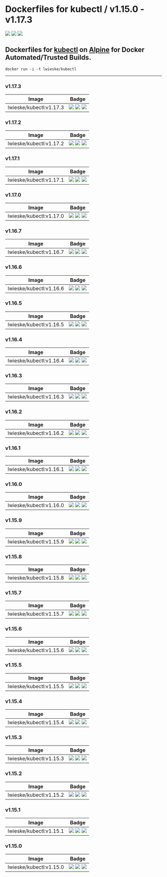 # Dockerfiles for kubectl / v1.15.0 - v1.17.3

[![](https://images.microbadger.com/badges/image/lwieske/kubectl.svg)](https://microbadger.com/images/lwieske/kubectl "Get your own image badge on microbadger.com")
[![](https://images.microbadger.com/badges/version/lwieske/kubectl.svg)](https://microbadger.com/images/lwieske/kubectl "Get your own version badge on microbadger.com")
[![](https://images.microbadger.com/badges/commit/lwieske/kubectl.svg)](https://microbadger.com/images/lwieske/kubectl "Get your own commit badge on microbadger.com")

## **Dockerfiles** for [kubectl](https://kubernetes.io/docs/reference/kubectl/kubectl/) on [Alpine](https://registry.hub.docker.com/_/alpine/) for Docker Automated/Trusted Builds.

```
docker run -i -t lwieske/kubectl 
```

***

### v1.17.3

| Image | Badge |
| ----- | ----- |
| lwieske/kubectl:v1.17.3 | [![](https://images.microbadger.com/badges/image/lwieske/kubectl:v1.17.3.svg)](https://microbadger.com/images/lwieske/kubectl:v1.17.3 "Get your own image badge on microbadger.com") [![](https://images.microbadger.com/badges/version/lwieske/kubectl:v1.17.3.svg)](https://microbadger.com/images/lwieske/kubectl:v1.17.3 "Get your own version badge on microbadger.com") [![](https://images.microbadger.com/badges/commit/lwieske/kubectl:v1.17.3.svg)](https://microbadger.com/images/lwieske/kubectl:v1.17.3 "Get your own commit badge on microbadger.com") |

### v1.17.2

| Image | Badge |
| ----- | ----- |
| lwieske/kubectl:v1.17.2 | [![](https://images.microbadger.com/badges/image/lwieske/kubectl:v1.17.2.svg)](https://microbadger.com/images/lwieske/kubectl:v1.17.2 "Get your own image badge on microbadger.com") [![](https://images.microbadger.com/badges/version/lwieske/kubectl:v1.17.2.svg)](https://microbadger.com/images/lwieske/kubectl:v1.17.2 "Get your own version badge on microbadger.com") [![](https://images.microbadger.com/badges/commit/lwieske/kubectl:v1.17.2.svg)](https://microbadger.com/images/lwieske/kubectl:v1.17.2 "Get your own commit badge on microbadger.com") |

### v1.17.1

| Image | Badge |
| ----- | ----- |
| lwieske/kubectl:v1.17.1 | [![](https://images.microbadger.com/badges/image/lwieske/kubectl:v1.17.1.svg)](https://microbadger.com/images/lwieske/kubectl:v1.17.1 "Get your own image badge on microbadger.com") [![](https://images.microbadger.com/badges/version/lwieske/kubectl:v1.17.1.svg)](https://microbadger.com/images/lwieske/kubectl:v1.17.1 "Get your own version badge on microbadger.com") [![](https://images.microbadger.com/badges/commit/lwieske/kubectl:v1.17.1.svg)](https://microbadger.com/images/lwieske/kubectl:v1.17.1 "Get your own commit badge on microbadger.com") |

### v1.17.0

| Image | Badge |
| ----- | ----- |
| lwieske/kubectl:v1.17.0 | [![](https://images.microbadger.com/badges/image/lwieske/kubectl:v1.17.0.svg)](https://microbadger.com/images/lwieske/kubectl:v1.17.0 "Get your own image badge on microbadger.com") [![](https://images.microbadger.com/badges/version/lwieske/kubectl:v1.17.0.svg)](https://microbadger.com/images/lwieske/kubectl:v1.17.0 "Get your own version badge on microbadger.com") [![](https://images.microbadger.com/badges/commit/lwieske/kubectl:v1.17.0.svg)](https://microbadger.com/images/lwieske/kubectl:v1.17.0 "Get your own commit badge on microbadger.com") |

### v1.16.7

| Image | Badge |
| ----- | ----- |
| lwieske/kubectl:v1.16.7 | [![](https://images.microbadger.com/badges/image/lwieske/kubectl:v1.16.7.svg)](https://microbadger.com/images/lwieske/kubectl:v1.16.7 "Get your own image badge on microbadger.com") [![](https://images.microbadger.com/badges/version/lwieske/kubectl:v1.16.7.svg)](https://microbadger.com/images/lwieske/kubectl:v1.16.7 "Get your own version badge on microbadger.com") [![](https://images.microbadger.com/badges/commit/lwieske/kubectl:v1.16.7.svg)](https://microbadger.com/images/lwieske/kubectl:v1.16.7 "Get your own commit badge on microbadger.com") |

### v1.16.6

| Image | Badge |
| ----- | ----- |
| lwieske/kubectl:v1.16.6 | [![](https://images.microbadger.com/badges/image/lwieske/kubectl:v1.16.6.svg)](https://microbadger.com/images/lwieske/kubectl:v1.16.6 "Get your own image badge on microbadger.com") [![](https://images.microbadger.com/badges/version/lwieske/kubectl:v1.16.6.svg)](https://microbadger.com/images/lwieske/kubectl:v1.16.6 "Get your own version badge on microbadger.com") [![](https://images.microbadger.com/badges/commit/lwieske/kubectl:v1.16.6.svg)](https://microbadger.com/images/lwieske/kubectl:v1.16.6 "Get your own commit badge on microbadger.com") |

### v1.16.5

| Image | Badge |
| ----- | ----- |
| lwieske/kubectl:v1.16.5 | [![](https://images.microbadger.com/badges/image/lwieske/kubectl:v1.16.5.svg)](https://microbadger.com/images/lwieske/kubectl:v1.16.5 "Get your own image badge on microbadger.com") [![](https://images.microbadger.com/badges/version/lwieske/kubectl:v1.16.5.svg)](https://microbadger.com/images/lwieske/kubectl:v1.16.5 "Get your own version badge on microbadger.com") [![](https://images.microbadger.com/badges/commit/lwieske/kubectl:v1.16.5.svg)](https://microbadger.com/images/lwieske/kubectl:v1.16.5 "Get your own commit badge on microbadger.com") |

### v1.16.4

| Image | Badge |
| ----- | ----- |
| lwieske/kubectl:v1.16.4 | [![](https://images.microbadger.com/badges/image/lwieske/kubectl:v1.16.4.svg)](https://microbadger.com/images/lwieske/kubectl:v1.16.4 "Get your own image badge on microbadger.com") [![](https://images.microbadger.com/badges/version/lwieske/kubectl:v1.16.4.svg)](https://microbadger.com/images/lwieske/kubectl:v1.16.4 "Get your own version badge on microbadger.com") [![](https://images.microbadger.com/badges/commit/lwieske/kubectl:v1.16.4.svg)](https://microbadger.com/images/lwieske/kubectl:v1.16.4 "Get your own commit badge on microbadger.com") |

### v1.16.3

| Image | Badge |
| ----- | ----- |
| lwieske/kubectl:v1.16.3 | [![](https://images.microbadger.com/badges/image/lwieske/kubectl:v1.16.3.svg)](https://microbadger.com/images/lwieske/kubectl:v1.16.3 "Get your own image badge on microbadger.com") [![](https://images.microbadger.com/badges/version/lwieske/kubectl:v1.16.3.svg)](https://microbadger.com/images/lwieske/kubectl:v1.16.3 "Get your own version badge on microbadger.com") [![](https://images.microbadger.com/badges/commit/lwieske/kubectl:v1.16.3.svg)](https://microbadger.com/images/lwieske/kubectl:v1.16.3 "Get your own commit badge on microbadger.com") |

### v1.16.2

| Image | Badge |
| ----- | ----- |
| lwieske/kubectl:v1.16.2 | [![](https://images.microbadger.com/badges/image/lwieske/kubectl:v1.16.2.svg)](https://microbadger.com/images/lwieske/kubectl:v1.16.2 "Get your own image badge on microbadger.com") [![](https://images.microbadger.com/badges/version/lwieske/kubectl:v1.16.2.svg)](https://microbadger.com/images/lwieske/kubectl:v1.16.2 "Get your own version badge on microbadger.com") [![](https://images.microbadger.com/badges/commit/lwieske/kubectl:v1.16.2.svg)](https://microbadger.com/images/lwieske/kubectl:v1.16.2 "Get your own commit badge on microbadger.com") |

### v1.16.1

| Image | Badge |
| ----- | ----- |
| lwieske/kubectl:v1.16.1 | [![](https://images.microbadger.com/badges/image/lwieske/kubectl:v1.16.1.svg)](https://microbadger.com/images/lwieske/kubectl:v1.16.1 "Get your own image badge on microbadger.com") [![](https://images.microbadger.com/badges/version/lwieske/kubectl:v1.16.1.svg)](https://microbadger.com/images/lwieske/kubectl:v1.16.1 "Get your own version badge on microbadger.com") [![](https://images.microbadger.com/badges/commit/lwieske/kubectl:v1.16.1.svg)](https://microbadger.com/images/lwieske/kubectl:v1.16.1 "Get your own commit badge on microbadger.com") |

### v1.16.0

| Image | Badge |
| ----- | ----- |
| lwieske/kubectl:v1.16.0 | [![](https://images.microbadger.com/badges/image/lwieske/kubectl:v1.16.0.svg)](https://microbadger.com/images/lwieske/kubectl:v1.16.0 "Get your own image badge on microbadger.com") [![](https://images.microbadger.com/badges/version/lwieske/kubectl:v1.16.0.svg)](https://microbadger.com/images/lwieske/kubectl:v1.16.0 "Get your own version badge on microbadger.com") [![](https://images.microbadger.com/badges/commit/lwieske/kubectl:v1.16.0.svg)](https://microbadger.com/images/lwieske/kubectl:v1.16.0 "Get your own commit badge on microbadger.com") |

### v1.15.9

| Image | Badge |
| ----- | ----- |
| lwieske/kubectl:v1.15.9 | [![](https://images.microbadger.com/badges/image/lwieske/kubectl:v1.15.9.svg)](https://microbadger.com/images/lwieske/kubectl:v1.15.9 "Get your own image badge on microbadger.com") [![](https://images.microbadger.com/badges/version/lwieske/kubectl:v1.15.9.svg)](https://microbadger.com/images/lwieske/kubectl:v1.15.9 "Get your own version badge on microbadger.com") [![](https://images.microbadger.com/badges/commit/lwieske/kubectl:v1.15.9.svg)](https://microbadger.com/images/lwieske/kubectl:v1.15.9 "Get your own commit badge on microbadger.com") |

### v1.15.8

| Image | Badge |
| ----- | ----- |
| lwieske/kubectl:v1.15.8 | [![](https://images.microbadger.com/badges/image/lwieske/kubectl:v1.15.8.svg)](https://microbadger.com/images/lwieske/kubectl:v1.15.8 "Get your own image badge on microbadger.com") [![](https://images.microbadger.com/badges/version/lwieske/kubectl:v1.15.8.svg)](https://microbadger.com/images/lwieske/kubectl:v1.15.8 "Get your own version badge on microbadger.com") [![](https://images.microbadger.com/badges/commit/lwieske/kubectl:v1.15.8.svg)](https://microbadger.com/images/lwieske/kubectl:v1.15.8 "Get your own commit badge on microbadger.com") |

### v1.15.7

| Image | Badge |
| ----- | ----- |
| lwieske/kubectl:v1.15.7 | [![](https://images.microbadger.com/badges/image/lwieske/kubectl:v1.15.7.svg)](https://microbadger.com/images/lwieske/kubectl:v1.15.7 "Get your own image badge on microbadger.com") [![](https://images.microbadger.com/badges/version/lwieske/kubectl:v1.15.7.svg)](https://microbadger.com/images/lwieske/kubectl:v1.15.7 "Get your own version badge on microbadger.com") [![](https://images.microbadger.com/badges/commit/lwieske/kubectl:v1.15.7.svg)](https://microbadger.com/images/lwieske/kubectl:v1.15.7 "Get your own commit badge on microbadger.com") |

### v1.15.6

| Image | Badge |
| ----- | ----- |
| lwieske/kubectl:v1.15.6 | [![](https://images.microbadger.com/badges/image/lwieske/kubectl:v1.15.6.svg)](https://microbadger.com/images/lwieske/kubectl:v1.15.6 "Get your own image badge on microbadger.com") [![](https://images.microbadger.com/badges/version/lwieske/kubectl:v1.15.6.svg)](https://microbadger.com/images/lwieske/kubectl:v1.15.6 "Get your own version badge on microbadger.com") [![](https://images.microbadger.com/badges/commit/lwieske/kubectl:v1.15.6.svg)](https://microbadger.com/images/lwieske/kubectl:v1.15.6 "Get your own commit badge on microbadger.com") |

### v1.15.5

| Image | Badge |
| ----- | ----- |
| lwieske/kubectl:v1.15.5 | [![](https://images.microbadger.com/badges/image/lwieske/kubectl:v1.15.5.svg)](https://microbadger.com/images/lwieske/kubectl:v1.15.5 "Get your own image badge on microbadger.com") [![](https://images.microbadger.com/badges/version/lwieske/kubectl:v1.15.5.svg)](https://microbadger.com/images/lwieske/kubectl:v1.15.5 "Get your own version badge on microbadger.com") [![](https://images.microbadger.com/badges/commit/lwieske/kubectl:v1.15.5.svg)](https://microbadger.com/images/lwieske/kubectl:v1.15.5 "Get your own commit badge on microbadger.com") |

### v1.15.4

| Image | Badge |
| ----- | ----- |
| lwieske/kubectl:v1.15.4 | [![](https://images.microbadger.com/badges/image/lwieske/kubectl:v1.15.4.svg)](https://microbadger.com/images/lwieske/kubectl:v1.15.4 "Get your own image badge on microbadger.com") [![](https://images.microbadger.com/badges/version/lwieske/kubectl:v1.15.4.svg)](https://microbadger.com/images/lwieske/kubectl:v1.15.4 "Get your own version badge on microbadger.com") [![](https://images.microbadger.com/badges/commit/lwieske/kubectl:v1.15.4.svg)](https://microbadger.com/images/lwieske/kubectl:v1.15.4 "Get your own commit badge on microbadger.com") |

### v1.15.3

| Image | Badge |
| ----- | ----- |
| lwieske/kubectl:v1.15.3 | [![](https://images.microbadger.com/badges/image/lwieske/kubectl:v1.15.3.svg)](https://microbadger.com/images/lwieske/kubectl:v1.15.3 "Get your own image badge on microbadger.com") [![](https://images.microbadger.com/badges/version/lwieske/kubectl:v1.15.3.svg)](https://microbadger.com/images/lwieske/kubectl:v1.15.3 "Get your own version badge on microbadger.com") [![](https://images.microbadger.com/badges/commit/lwieske/kubectl:v1.15.3.svg)](https://microbadger.com/images/lwieske/kubectl:v1.15.3 "Get your own commit badge on microbadger.com") |

### v1.15.2

| Image | Badge |
| ----- | ----- |
| lwieske/kubectl:v1.15.2 | [![](https://images.microbadger.com/badges/image/lwieske/kubectl:v1.15.2.svg)](https://microbadger.com/images/lwieske/kubectl:v1.15.2 "Get your own image badge on microbadger.com") [![](https://images.microbadger.com/badges/version/lwieske/kubectl:v1.15.2.svg)](https://microbadger.com/images/lwieske/kubectl:v1.15.2 "Get your own version badge on microbadger.com") [![](https://images.microbadger.com/badges/commit/lwieske/kubectl:v1.15.2.svg)](https://microbadger.com/images/lwieske/kubectl:v1.15.2 "Get your own commit badge on microbadger.com") |

### v1.15.1

| Image | Badge |
| ----- | ----- |
| lwieske/kubectl:v1.15.1 | [![](https://images.microbadger.com/badges/image/lwieske/kubectl:v1.15.1.svg)](https://microbadger.com/images/lwieske/kubectl:v1.15.1 "Get your own image badge on microbadger.com") [![](https://images.microbadger.com/badges/version/lwieske/kubectl:v1.15.1.svg)](https://microbadger.com/images/lwieske/kubectl:v1.15.1 "Get your own version badge on microbadger.com") [![](https://images.microbadger.com/badges/commit/lwieske/kubectl:v1.15.1.svg)](https://microbadger.com/images/lwieske/kubectl:v1.15.1 "Get your own commit badge on microbadger.com") |

### v1.15.0

| Image | Badge |
| ----- | ----- |
| lwieske/kubectl:v1.15.0 | [![](https://images.microbadger.com/badges/image/lwieske/kubectl:v1.15.0.svg)](https://microbadger.com/images/lwieske/kubectl:v1.15.0 "Get your own image badge on microbadger.com") [![](https://images.microbadger.com/badges/version/lwieske/kubectl:v1.15.0.svg)](https://microbadger.com/images/lwieske/kubectl:v1.15.0 "Get your own version badge on microbadger.com") [![](https://images.microbadger.com/badges/commit/lwieske/kubectl:v1.15.0.svg)](https://microbadger.com/images/lwieske/kubectl:v1.15.0 "Get your own commit badge on microbadger.com") |

